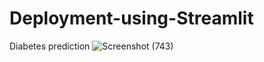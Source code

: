 # Deployment-using-Streamlit
Diabetes prediction
![Screenshot (743)](https://github.com/Norhanzeid/Deployment-using-Streamlit/assets/88601623/42f502a3-2c85-4e4b-8400-41a99777f2c4)
